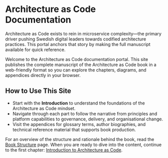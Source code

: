 # Architecture as Code Documentation

Architecture as Code exists to rein in microservice complexity—the primary driver pushing Swedish digital leaders towards codified architecture practices. This portal anchors that story by making the full manuscript available for quick reference.

Welcome to the Architecture as Code documentation portal. This site publishes the complete manuscript of the Architecture as Code book in a web-friendly format so you can explore the chapters, diagrams, and appendices directly in your browser.

## How to Use This Site

- Start with the **Introduction** to understand the foundations of the Architecture as Code mindset.
- Navigate through each part to follow the narrative from principles and platform capabilities to governance, delivery, and organisational change.
- Visit the appendices for glossary terms, author biographies, and technical reference material that supports book production.

For an overview of the structure and rationale behind the book, read the [Book Structure](book_structure.md) page. When you are ready to dive into the content, continue to the first chapter: [Introduction to Architecture as Code](01_introduction.md).
